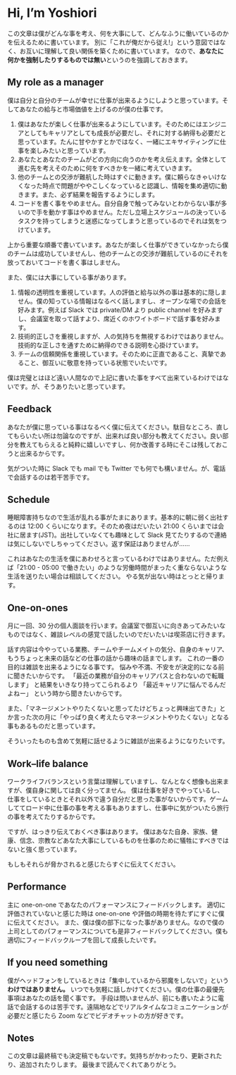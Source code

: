 # Hi, I’m Yoshiori
この文章は僕がどんな事を考え、何を大事にして、どんなふうに働いているのかを伝えるために書いています。
別に「これが俺だから従え!」という意図ではなく、お互いに理解して良い関係を築くために書いています。
なので、**あなたに何かを強制したりするものでは無い**というのを強調しておきます。

## My role as a manager

僕は自分と自分のチームが幸せに仕事が出来るようにしようと思っています。そしてあなたの給与と市場価値を上げるのが僕の仕事です。

1. 僕はあなたが楽しく仕事が出来るようにしています。そのためにはエンジニアとしてもキャリアとしても成長が必要だし、それに対する納得も必要だと思っています。たんに甘やかすとかではなく、一緒にエキサイティングに仕事を楽しみたいと思っています。
2. あなたとあなたのチームがどの方向に向うのかを考え伝えます。全体として進む先を考えそのために何をすべきかを一緒に考えていきます。
3. 他のチームとの交渉が難航した時はすぐに動きます。僕に頼らなきゃいけなくなった時点で問題がややこしくなっていると認識し、情報を集め適切に動きます。また、必ず結果を報告するようにします。
4. コードを書く事をやめません。自分自身で触ってみないとわからない事が多いので手を動かす事はやめません。ただし立場上スケジュールの決っているタスクを持ってしまうと迷惑になってしまうと思っているのでそれは気をつけています。

上から重要な順番で書いています。あなたが楽しく仕事ができていなかったら僕のチームは成功していませんし、他のチームとの交渉が難航しているのにそれを放っておいてコードを書く事はしません。

また、僕には大事にしている事があります。

1. 情報の透明性を重視しています。人の評価と給与以外の事は基本的に隠しません。僕の知っている情報はなるべく話しますし、オープンな場での会話を好みます。例えば Slack では private/DM より public channel を好みますし、会議室を取って話すより、席近くのホワイトボードで話す事を好みます。
2. 技術的正しさを重視しますが、人の気持ちを無視するわけではありません。技術的な正しさを通すために納得のできる説明を心掛けています。
3. チームの信頼関係を重視しています。そのために正直であること、真摯であること、御互いに敬意を持っている状態でいたいです。

僕は完璧とはほど遠い人間なので上記に書いた事をすべて出来ているわけではないです。が、そうありたいと思っています。

## Feedback
あなたが僕に思っている事はなるべく僕に伝えてください。駄目なところ、直してもらいたい所は勿論なのですが、出来れば良い部分も教えてください。良い部分を教えてもらえると純粋に嬉しいですし、何か改善する時にそこは残しておこうと出来るからです。

気がついた時に Slack でも mail でも Twitter でも何でも構いません。が、電話で会話するのは若干苦手です。

## Schedule
睡眠障害持ちなので生活が乱れる事がたまにあります。基本的に朝に弱く出社するのは 12:00 くらいになります。そのため夜はだいたい 21:00 くらいまでは会社に居ます(JST)。出社していなくても趣味として Slack 見てたりするので連絡は気にしないでしちゃってください。返す保証はありませんが……

これはあなたの生活を僕にあわせろと言っているわけではありません。ただ例えば「21:00 - 05:00 で働きたい」のような労働時間がまったく重ならないような生活を送りたい場合は相談してください。
やる気が出ない時はとっとと帰ります。

## One-on-ones
月に一回、30 分の個人面談を行います。会議室で御互いに向きあってみたいなものではなく、雑談レベルの感覚で話したいのでだいたいは喫茶店に行きます。

話す内容は今やっている業務、チームやチームメイトの気分、自身のキャリア、もうちょっと未来の話などの仕事の話から趣味の話までします。
これの一番の目的は雑談を出来るようになる事です。
悩みや不満、不安をが決定的になる前に聞きたいからです。
「最近の業務が自分のキャリアパスと合わないので転職します」
と結果をいきなり持ってこられるより
「最近キャリアに悩んでるんだよねー」
という時から聞きたいからです。

また、「マネージメントやりたくないと思ってたけどちょっと興味出てきた」とか言った次の月に「やっぱり良く考えたらマネージメントやりたくない」となる事もあるものだと思っています。

そういったものも含めて気軽に話せるように雑談が出来るようになりたいです。

## Work–life balance
ワークライフバランスという言葉は理解していますし、なんとなく想像も出来ますが、僕自身に関しては良く分ってません。
僕は仕事を好きでやっているし、仕事をしているときとそれ以外で違う自分だと思った事がないからです。ゲームしててロード中に仕事の事を考える事もありますし、仕事中に気がついたら旅行の事を考えてたりするからです。

ですが、はっきり伝えておくべき事はあります。
僕はあなた自身、家族、健康、信念、宗教などあなた大事にしているものを仕事のために犠牲にすべきではないと強く思っています。

もしもそれらが脅かされると感じたらすぐに伝えてください。

## Performance
主に one-on-one であなたのパフォーマンスにフィードバックします。
適切に評価されていないと感じた時は one-on-one や評価の時期を待たずにすぐに僕に伝えてください。
また、僕は僕の部下になった事がありません。なので僕の上司としてのパフォーマンスについても是非フィードバックしてください。僕も適切にフィードバックループを回して成長したいです。

## If you need something
僕がヘッドフォンをしているときは「集中しているから邪魔をしないで」という **わけではありません。** いつでも気軽に話しかけてください。僕の仕事の最優先事項はあなたの話を聞く事です。
手段は問いませんが、前にも書いたように電話で会話するのは苦手です。遠隔地などでリアルタイムなコミュニケーションが必要だと感じたら Zoom などでビデオチャットの方が好きです。

## Notes
この文章は最終稿でも決定稿でもないです。気持ちがかわったり、更新されたり、追加されたりします。
最後まで読んでくれてありがとう。
#
